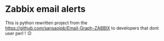 # Zabbix email alerts 
This is python rewritten project from the https://github.com/sansaoipb/Email-Graph-ZABBIX to developers that dont user  perl ! :D
